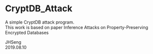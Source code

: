# CryptDB_Attack
A simple CryptDB attack program.  
This work is based on paper Inference Attacks on Property-Preserving Encrypted Databases

JHSeng  
2019.08.10